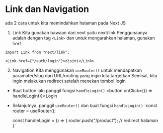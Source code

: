 # Link dan Navigation

ada 2 cara untuk kita memindahkan halaman pada Next JS

1. Link
  Kita gunakan bawaan dari next yaitu next/link
  Penggunaanya adalah dengan tag `<Link>` dan untuk mengarahkan halaman, gunakan `href`

  `import Link from "next/link";`

  `<Link href={"/auth/login"}>disini</Link>`

2. Navigation
  Kita menggunakan `useRouter()` untuk mendapatkan paramater/slug dari URL/routing yang ingin kita targetkan
  Semisal, kita ingin melakukan redirect setelah menekan tombol login

  - Buat button lalu panggil fungsi `handleLogin()`
     <button onClick={() => handleLogin()}>Login</button>
  - Selanjutnya, panggil `useRouter()` dan buat fungsi `handleLogin()`
     `const router = useRouter();

      const handleLogin = () => {
        router.push("/product"); // redirect halaman
      }`

